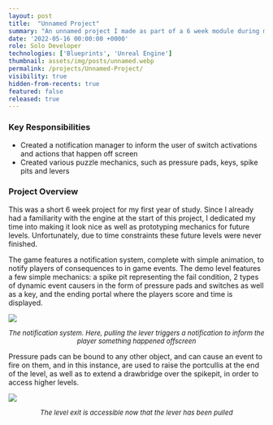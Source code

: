 ```yaml
---
layout: post
title:  "Unnamed Project"
summary: "An unnamed project I made as part of a 6 week module during my first year"
date: '2022-05-16 00:00:00 +0000'
role: Solo Developer
technologies: ['Blueprints', 'Unreal Engine']
thumbnail: assets/img/posts/unnamed.webp
permalink: /projects/Unnamed-Project/
visibility: true
hidden-from-recents: true
featured: false
released: true
---
```


### Key Responsibilities
- Created a notification manager to inform the user of switch activations and actions that happen off screen
- Created various puzzle mechanics, such as pressure pads, keys, spike pits and levers

### Project Overview
This was a short 6 week project for my first year of study. Since I already had a familiarity with the engine at the start of this project, I dedicated my time into making it look nice as well as prototyping mechanics for future levels. Unfortunately, due to time constraints these future levels were never finished.

The game features a notification system, complete with simple animation, to notify players of consequences to in game events. The demo level features a few simple mechanics: a spike pit representing the fail condition, 2 types of dynamic event causers in the form of pressure pads and switches as well as a key, and the ending portal where the players score and time is displayed.

<img class="inline-center" src="{{site.url}}{{site.baseurl}}/assets/img/posts/unnamed/notification.png" alt-text="In-game screenshot showing a lever"/>
<p style="font-size: 13px; text-align: center;"><i>The notification system. Here, pulling the lever triggers a notification to inform the player something happened offscreen</i></p>

Pressure pads can be bound to any other object, and can cause an event to fire on them, and in this instance, are used to raise the portcullis at the end of the level, as well as to extend a drawbridge over the spikepit, in order to access higher levels.

<img class="inline-center" src="{{site.url}}{{site.baseurl}}/assets/img/posts/unnamed/level-exit.png" alt-text="In-game screenshot showing the level exit"/>
<p style="font-size: 13px; text-align: center;"><i>The level exit is accessible now that the lever has been pulled </i></p>
